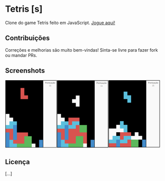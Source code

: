 # Tetris [s]

Clone do game Tetris feito em JavaScript. [Jogue aqui!](https://tetriss.com)

## Contribuições

Correções e melhorias são muito bem-vindas! Sinta-se livre para fazer fork ou mandar PRs.

## Screenshots

![picture](img/screenshots/screenshots.png)

## Licença

[...]